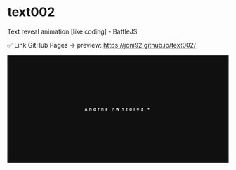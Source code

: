 # text002
Text reveal animation [like coding] - BaffleJS

✅ Link GitHub Pages -> preview: https://joni92.github.io/text002/


![preview.png](https://github.com/Joni92/text002/blob/main/preview01.png)
